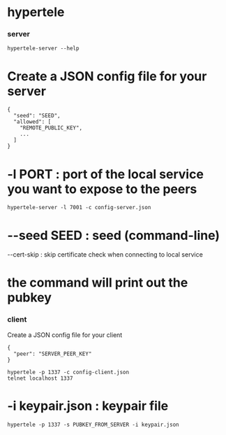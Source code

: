 # hypertele


### server

```
hypertele-server --help
```

# Create a JSON config file for your server
```
{
  "seed": "SEED",
  "allowed": [
    "REMOTE_PUBLIC_KEY",
    ...
  ]
}
```

# -l PORT : port of the local service you want to expose to the peers
```
hypertele-server -l 7001 -c config-server.json
```

# --seed SEED : seed (command-line)

--cert-skip : skip certificate check when connecting to local service 

# the command will print out the pubkey


### client

Create a JSON config file for your client
```
{
  "peer": "SERVER_PEER_KEY"
}
```

```
hypertele -p 1337 -c config-client.json
telnet localhost 1337
```

# -i keypair.json : keypair file

```
hypertele -p 1337 -s PUBKEY_FROM_SERVER -i keypair.json
```
